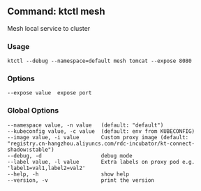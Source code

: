 ## Command: ktctl mesh

Mesh local service to cluster

### Usage

```
ktctl --debug --namespace=default mesh tomcat --expose 8080
```

### Options

```
--expose value  expose port
```

### Global Options

```
--namespace value, -n value   (default: "default")
--kubeconfig value, -c value  (default: env from KUBECONFIG)
--image value, -i value       Custom proxy image (default: "registry.cn-hangzhou.aliyuncs.com/rdc-incubator/kt-connect-shadow:stable")
--debug, -d                   debug mode
--label value, -l value       Extra labels on proxy pod e.g. 'label1=val1,label2=val2'
--help, -h                    show help
--version, -v                 print the version
```
